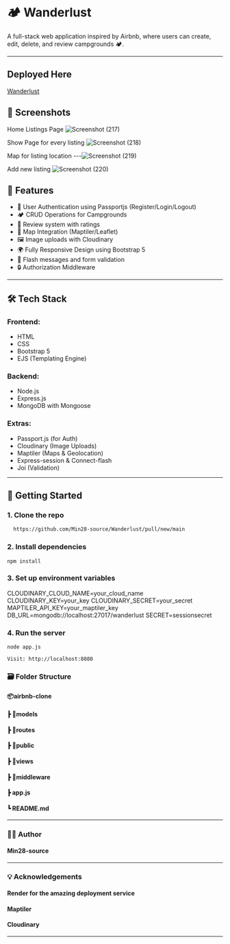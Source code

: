 # 🏕️ Wanderlust

A full-stack web application inspired by Airbnb, where users can create, edit, delete, and review campgrounds 🏕️. 

---
## Deployed Here
[Wanderlust](https://wanderlust-95rb.onrender.com)


## 📸 Screenshots

Home Listings Page
![Screenshot (217)](https://github.com/user-attachments/assets/5657a978-9088-4e5b-8085-96d29da8e130)


Show Page for every listing
![Screenshot (218)](https://github.com/user-attachments/assets/b5a9793e-7a8d-4bc5-b1c9-7b7188f3c9f2)


Map for listing location
---![Screenshot (219)](https://github.com/user-attachments/assets/07042a86-1811-4620-ad84-89c2d7469dc5)

Add new listing
![Screenshot (220)](https://github.com/user-attachments/assets/d6a92348-4555-4492-8252-a03e8ae3ffd9)

## 🧠 Features

- 🔐 User Authentication using Passportjs (Register/Login/Logout)
- 🏕️ CRUD Operations for Campgrounds
- 📝 Review system with ratings
- 📍 Map Integration (Maptiler/Leaflet)
- 🖼️ Image uploads with Cloudinary
- 🌍 Fully Responsive Design using Bootstrap 5
- 🚨 Flash messages and form validation
- 🔒 Authorization Middleware

---

## 🛠️ Tech Stack

### Frontend:
- HTML
- CSS
- Bootstrap 5
- EJS (Templating Engine)

### Backend:
- Node.js
- Express.js
- MongoDB with Mongoose

### Extras:
- Passport.js (for Auth)
- Cloudinary (Image Uploads)
- Maptiler (Maps & Geolocation)
- Express-session & Connect-flash
- Joi (Validation)

---

## 🚀 Getting Started

### 1. Clone the repo

```bash
  https://github.com/Min28-source/Wanderlust/pull/new/main
```

### 2. Install dependencies
```
npm install

```

### 3. Set up environment variables

CLOUDINARY_CLOUD_NAME=your_cloud_name
CLOUDINARY_KEY=your_key
CLOUDINARY_SECRET=your_secret
MAPTILER_API_KEY=your_maptiler_key
DB_URL=mongodb://localhost:27017/wanderlust
SECRET=sessionsecret


### 4. Run the server

```
node app.js

Visit: http://localhost:8080

```

### 🗃️ Folder Structure

#### 📦airbnb-clone
 #### ┣ 📂models
 #### ┣ 📂routes
 #### ┣ 📂public
 #### ┣ 📂views
 #### ┣ 📂middleware
 #### ┣ app.js
 #### ┗ README.md


---
### 🙋‍♀️ Author
#### Min28-source


---
### 💡 Acknowledgements
#### Render for the amazing deployment service 

#### Maptiler

#### Cloudinary

---
